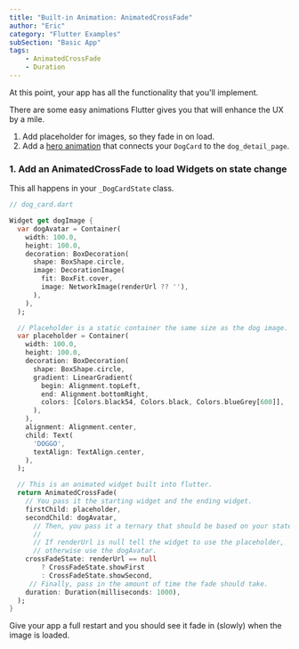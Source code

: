 ```yaml
---
title: "Built-in Animation: AnimatedCrossFade"
author: "Eric"
category: "Flutter Examples"
subSection: "Basic App"
tags:
    - AnimatedCrossFade
    - Duration
---
```


At this point, your app has all the functionality that you'll implement.

There are some easy animations Flutter gives you that will enhance the UX by a mile.

1. Add placeholder for images, so they fade in on load.
2. Add a [hero animation](https://ericwindmill.com/ux-transitions-in-flutter-fade-in-image-animated-cross-fade-and-hero-transitions) that connects your `DogCard` to the `dog_detail_page`.

### 1. Add an AnimatedCrossFade to load Widgets on state change

This all happens in your `_DogCardState` class.

```dart
// dog_card.dart

Widget get dogImage {
  var dogAvatar = Container(
    width: 100.0,
    height: 100.0,
    decoration: BoxDecoration(
      shape: BoxShape.circle,
      image: DecorationImage(
        fit: BoxFit.cover,
        image: NetworkImage(renderUrl ?? ''),
      ),
    ),
  );

  // Placeholder is a static container the same size as the dog image.
  var placeholder = Container(
    width: 100.0,
    height: 100.0,
    decoration: BoxDecoration(
      shape: BoxShape.circle,
      gradient: LinearGradient(
        begin: Alignment.topLeft,
        end: Alignment.bottomRight,
        colors: [Colors.black54, Colors.black, Colors.blueGrey[600]],
      ),
    ),
    alignment: Alignment.center,
    child: Text(
      'DOGGO',
      textAlign: TextAlign.center,
    ),
  );

  // This is an animated widget built into flutter.
  return AnimatedCrossFade(
    // You pass it the starting widget and the ending widget.
    firstChild: placeholder,
    secondChild: dogAvatar,
      // Then, you pass it a ternary that should be based on your state
      //
      // If renderUrl is null tell the widget to use the placeholder,
      // otherwise use the dogAvatar.
    crossFadeState: renderUrl == null
        ? CrossFadeState.showFirst
        : CrossFadeState.showSecond,
     // Finally, pass in the amount of time the fade should take.
    duration: Duration(milliseconds: 1000),
  );
}
```

Give your app a full restart and you should see it fade in (slowly) when the image is loaded.
